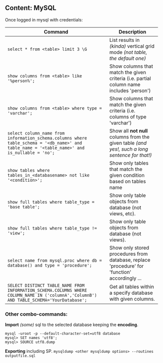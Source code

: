 ## Content: MySQL
Once logged in mysql with credentials:

Command | Description
--- | --- 
`select * from <table> limit 3 \G` | List results in *(kinda)* vertical grid mode *(not table, the default one)*
`show columns from <table> like '%person%';` | Show columns that match the given criteria (i.e. partial column name includes 'person')
`show columns from <table> where type = 'varchar';` | Show columns that match the given criteria (i.e. columns of type 'varchar')
`select column_name from information_schema.columns where table_schema = '<db_name>' and table_name = '<table_name>' and is_nullable = 'no';` | Show all **not null** columns from the given table _(and yes!, such a long sentence for that!)_
`show tables where tables_in_<databasename> not like '<condition>';` | Show only tables that match the given condition based on tables name
`show full tables where table_type = 'base table';` | Show only table objects from database (not views, etc).
`show full tables where table_type != 'view';` | Show only table objects from database (not views).
`select name from mysql.proc where db = database() and type = 'procedure';`| Show only stored procedures from database, replace 'procedure' for 'function' accordingly ...
`SELECT DISTINCT TABLE_NAME FROM INFORMATION_SCHEMA.COLUMNS WHERE COLUMN_NAME IN ('columnA','ColumnB') AND TABLE_SCHEMA='YourDatabase';` | Get all tables within a specify database with given columns.

### Other combo-commands:

**Import** _(some)_ sql to the selected database keeping the **encoding**.
```
mysql -uroot -p --default-character-set=utf8 database
mysql> SET names 'utf8';
mysql> SOURCE utf8.dump
```

**Exporting** including SP.
```mysqldump <other mysqldump options> --routines outputfile.sql```
